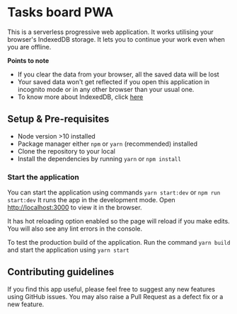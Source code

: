 # Tasks board PWA

This is a serverless progressive web application. It works utilising your browser's IndexedDB storage. It lets you to continue your work even when you are offline.

**Points to note**

* If you clear the data from your browser, all the saved data will be lost
* Your saved data won't get reflected if you open this application in incognito mode or in any other browser than your usual one.
* To know more about IndexedDB, click [here](https://developers.google.com/web/ilt/pwa/working-with-indexeddb)

## Setup & Pre-requisites

* Node version >10 installed
* Package manager either `npm` or `yarn` (recommended) installed
* Clone the repository to your local
* Install the dependencies by running `yarn` or `npm install`

### Start the application

You can start the application using commands `yarn start:dev` or `npm run start:dev`
It runs the app in the development mode.
Open [http://localhost:3000](http://localhost:3000) to view it in the browser.

It has hot reloading option enabled so the page will reload if you make edits.
You will also see any lint errors in the console.

To test the production build of the application. Run the command `yarn build` and start the application using `yarn start`

## Contributing guidelines

If you find this app useful, please feel free to suggest any new features using GitHub issues. You may also raise a Pull Request as a defect fix or a new feature.